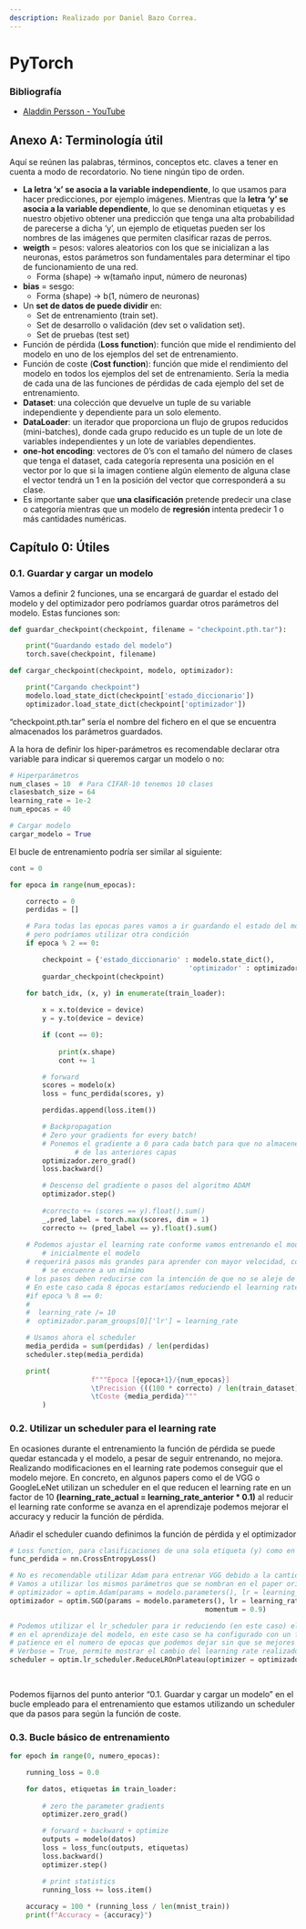 ```yaml
---
description: Realizado por Daniel Bazo Correa.
---
```


# PyTorch

### Bibliografía

* [Aladdin Persson - YouTube](https://www.youtube.com/c/AladdinPersson)

## Anexo A: Terminología útil

Aquí se reúnen las palabras, términos, conceptos etc. claves a tener en cuenta a modo de recordatorio. No tiene ningún tipo de orden.

* **La letra ‘x’ se asocia a la variable independiente**, lo que usamos para hacer predicciones, por ejemplo imágenes. Mientras que la **letra ‘y’ se asocia a la variable dependiente**, lo que se denominan etiquetas y es nuestro objetivo obtener una predicción que tenga una alta probabilidad de parecerse a dicha ‘y’, un ejemplo de etiquetas pueden ser los nombres de las imágenes que permiten clasificar razas de perros.
* **weigth** = pesos: valores aleatorios con los que se inicializan a las neuronas, estos parámetros son fundamentales para determinar el tipo de funcionamiento de una red.
  * Forma (shape) → w(tamaño input, número de neuronas)
* **bias** = sesgo:
  * Forma (shape) → b(1, número de neuronas)
* Un **set de datos de puede dividir** en:
  * Set de entrenamiento (train set).
  * Set de desarrollo o validación (dev set o validation set).
  * Set de pruebas (test set)
* Función de pérdida (**Loss function**): función que mide el rendimiento del modelo en uno de los ejemplos del set de entrenamiento.
* Función de coste (**Cost function**): función que mide el rendimiento del modelo en todos los ejemplos del set de entrenamiento. Sería la media de cada una de las funciones de pérdidas de cada ejemplo del set de entrenamiento.
* **Dataset**: una colección que devuelve un tuple de su variable independiente y dependiente para un solo elemento.
* **DataLoader**: un iterador que proporciona un flujo de grupos reducidos (mini-batches), donde cada grupo reducido es un tuple de un lote de variables independientes y un lote de variables dependientes.
* **one-hot encoding**: vectores de 0’s con el tamaño del número de clases que tenga el dataset, cada categoría representa una posición en el vector por lo que si la imagen contiene algún elemento de alguna clase el vector tendrá un 1 en la posición del vector que corresponderá a su clase.
* Es importante saber que **una clasificación** pretende predecir una clase o categoría mientras que un modelo de **regresión** intenta predecir 1 o más cantidades numéricas.

## Capítulo 0: Útiles

### 0.1. Guardar y cargar un modelo

Vamos a definir 2 funciones, una se encargará de guardar el estado del modelo y del optimizador pero podríamos guardar otros parámetros del modelo. Estas funciones son:

```python
def guardar_checkpoint(checkpoint, filename = "checkpoint.pth.tar"):

	print("Guardando estado del modelo")    
	torch.save(checkpoint, filename)

def cargar_checkpoint(checkpoint, modelo, optimizador):

	print("Cargando checkpoint")    
	modelo.load_state_dict(checkpoint['estado_diccionario'])    
	optimizador.load_state_dict(checkpoint['optimizador'])
```

“checkpoint.pth.tar” sería el nombre del fichero en el que se encuentra almacenados los parámetros guardados.

A la hora de definir los hiper-parámetros es recomendable declarar otra variable para indicar si queremos cargar un modelo o no:

```python
# Hiperparámetros
num_clases = 10  # Para CIFAR-10 tenemos 10 clases
clasesbatch_size = 64
learning_rate = 1e-2
num_epocas = 40

# Cargar modelo
cargar_modelo = True
```

El bucle de entrenamiento podría ser similar al siguiente:

```python
cont = 0

for epoca in range(num_epocas):

    correcto = 0
    perdidas = []

    # Para todas las epocas pares vamos a ir guardando el estado del modelo, por ejempo,
    # pero podríamos utilizar otra condición
    if epoca % 2 == 0:

        checkpoint = {'estado_diccionario' : modelo.state_dict(), 
											'optimizador' : optimizador.state_dict()}
        guardar_checkpoint(checkpoint)
    
    for batch_idx, (x, y) in enumerate(train_loader):

        x = x.to(device = device)
        y = y.to(device = device)

        if (cont == 0):
            
            print(x.shape)
            cont += 1

        # forward
        scores = modelo(x)
        loss = func_perdida(scores, y)

        perdidas.append(loss.item())

        # Backpropagation
        # Zero your gradients for every batch!
        # Ponemos el gradiente a 0 para cada batch para que no almacene las derivadas 
				# de las anteriores capas
        optimizador.zero_grad() 
        loss.backward()

        # Descenso del gradiente o pasos del algoritmo ADAM
        optimizador.step()
        
        #correcto += (scores == y).float().sum()
        _,pred_label = torch.max(scores, dim = 1)
        correcto += (pred_label == y).float().sum()
    
    # Podemos ajustar el learning rate conforme vamos entrenando el modelo, 
		# inicialmente el modelo
    # requerirá pasos más grandes para aprender con mayor velocidad, conforme 
		# se encuenre a un mínimo
    # los pasos deben reducirse con la intención de que no se aleje de dicho mínimo.
    # En este caso cada 8 épocas estaríamos reduciendo el learning rate 10
    #if epoca % 8 == 0:
    #
    #  learning_rate /= 10 
    #  optimizador.param_groups[0]['lr'] = learning_rate

    # Usamos ahora el scheduler
    media_perdida = sum(perdidas) / len(perdidas)
    scheduler.step(media_perdida)

    print(
					f"""Epoca [{epoca+1}/{num_epocas}]
					\tPrecision {((100 * correcto) / len(train_dataset))}
					\tCoste {media_perdida}"""
		)
```

### 0.2. Utilizar un scheduler para el learning rate

En ocasiones durante el entrenamiento la función de pérdida se puede quedar estancada y el modelo, a pesar de seguir entrenando, no mejora. Realizando modificaciones en el learning rate podemos conseguir que el modelo mejore. En concreto, en algunos papers como el de VGG o GoogleLeNet utilizan un scheduler en el que reducen el learning rate en un factor de 10 **(learning\_rate\_actual = learning\_rate\_anterior \* 0.1)** al reducir el learning rate conforme se avanza en el aprendizaje podemos mejorar el accuracy y reducir la función de pérdida.

Añadir el scheduler cuando definimos la función de pérdida y el optimizador

```python
# Loss function, para clasificaciones de una sola etiqueta (y) como en este caso podemos utilizar Cross Entropy Loss
func_perdida = nn.CrossEntropyLoss()

# No es recomendable utilizar Adam para entrenar VGG debido a la cantidad de parámetros que hay
# Vamos a utilizar los mismos parámetros que se nombran en el paper original
# optimizador = optim.Adam(params = modelo.parameters(), lr = learning_rate) 
optimizador = optim.SGD(params = modelo.parameters(), lr = learning_rate, 
												momentum = 0.9)

# Podemos utilizar el lr_scheduler para ir reduciendo (en este caso) el learning rate conforme se avanza
# en el aprendizaje del modelo, en este caso se ha configurado con un factor de reduccion de 0.1 (si lr = 0.1, nuevo_lr = 0.1 * 0.1 = 0.01)
# patience en el numero de epocas que podemos dejar sin que se mejores el modelo para esperar a reducir el learning rate
# Verbose = True, permite mostrar el cambio del learning rate realizado
scheduler = optim.lr_scheduler.ReduceLROnPlateau(optimizer = optimizador, mode = 'min',
																									factor = 0.1, patience = 7, 
																									verbose = True)
```

Podemos fijarnos del punto anterior “0.1. Guardar y cargar un modelo” en el bucle empleado para el entrenamiento que estamos utilizando un scheduler que da pasos para según la función de coste.

### 0.3. Bucle básico de entrenamiento

```python
for epoch in range(0, numero_epocas): 

    running_loss = 0.0

    for datos, etiquetas in train_loader:
      
        # zero the parameter gradients
        optimizer.zero_grad()

        # forward + backward + optimize
        outputs = modelo(datos)
        loss = loss_func(outputs, etiquetas)
        loss.backward()
        optimizer.step()

        # print statistics
        running_loss += loss.item()
      
    accuracy = 100 * (running_loss / len(mnist_train))
    print(f"Accuracy = {accuracy}")
```
